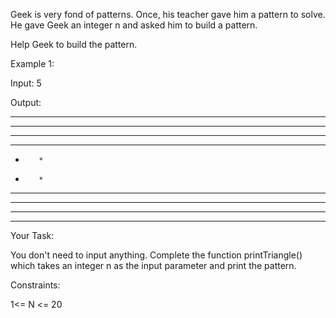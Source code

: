 Geek is very fond of patterns. Once, his teacher gave him a pattern to solve. He gave Geek an integer n and asked him to build a pattern.

Help Geek to build the pattern.

 

Example 1:

Input: 5

Output:
**********
****  ****
***    ***
**      **
*        *
*        *
**      **
***    ***
****  ****
**********

Your Task:

You don't need to input anything. Complete the function printTriangle() which takes  an integer n  as the input parameter and print the pattern.

Constraints:

1<= N <= 20
